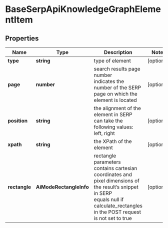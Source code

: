 # BaseSerpApiKnowledgeGraphElementItem

## Properties

| Name | Type | Description | Notes |
|------------ | ------------- | ------------- | -------------|
**type** | **string** | type of element |[optional]|
**page** | **number** | search results page number<br>indicates the number of the SERP page on which the element is located |[optional]|
**position** | **string** | the alignment of the element in SERP<br>can take the following values:<br>left, right |[optional]|
**xpath** | **string** | the XPath of the element |[optional]|
**rectangle** | **AiModeRectangleInfo** | rectangle parameters<br>contains cartesian coordinates and pixel dimensions of the result’s snippet in SERP<br>equals null if calculate_rectangles in the POST request is not set to true |[optional]|